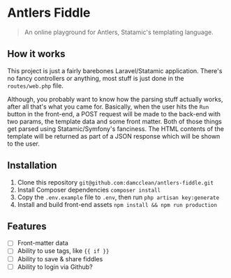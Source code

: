 # Antlers Fiddle

> An online playground for Antlers, Statamic's templating language.

## How it works
This project is just a fairly barebones Laravel/Statamic application. There's no fancy controllers or anything, most stuff is just done in the `routes/web.php` file.

Although, you probably want to know how the parsing stuff actually works, after all that's what you came for. Basically, when the user hits the `Run` button in the front-end, a POST request will be made to the back-end with two params, the template data and some front matter. Both of those things get parsed using Statamic/Symfony's fanciness. The HTML contents of the template will be returned as part of a JSON response which will be shown to the user.

## Installation

1. Clone this repository `git@github.com:damcclean/antlers-fiddle.git`
2. Install Composer dependencies `composer install`
3. Copy the `.env.example` file to `.env`, then run `php artisan key:generate`
4. Install and build front-end assets `npm install && npm run production`

## Features
* [ ] Front-matter data
* [ ] Ability to use tags, like `{{ if }}`
* [ ] Ability to save & share fiddles
* [ ] Ability to login via Github?
